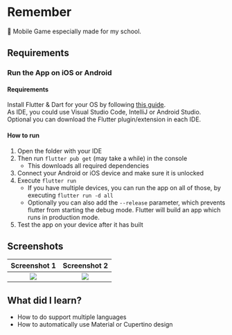 # Remember
📱 Mobile Game especially made for my school.

## Requirements

### Run the App on iOS or Android

#### Requirements
Install Flutter & Dart for your OS by following [this guide](https://flutter.dev/docs/get-started/install).  
As IDE, you could use Visual Studio Code, IntelliJ or Android Studio. Optional you can download the Flutter plugin/extension in each IDE.
#### How to run
1. Open the folder with your IDE
2. Then run `flutter pub get` (may take a while) in the console
   * This downloads all required dependencies
3. Connect your Android or iOS device and make sure it is unlocked
4. Execute `flutter run`
   * If you have multiple devices, you can run the app on all of those, by executing `flutter run -d all`
   * Optionally you can also add the `--release` parameter, which prevents flutter from starting the debug mode. Flutter will build an app which runs in production mode.
5. Test the app on your device after it has built


## Screenshots

Screenshot 1               |  Screenshot 2
:-------------------------:|:-------------------------:
![](https://i.imgur.com/HfPYq83.png)  |  ![](https://i.imgur.com/wzLJTs0.png)

## What did I learn?
* How to do support multiple languages
* How to automatically use Material or Cupertino design
